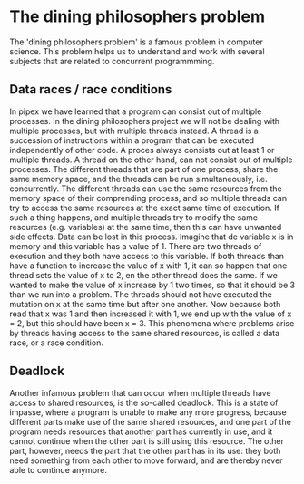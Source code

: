# The dining philosophers problem
The 'dining philosophers problem' is a famous problem in computer science.
This problem helps us to understand and work with several subjects that are related to concurrent programmming.

## Data races / race conditions
In pipex we have learned that a program can consist out of multiple processes. In the dining philosophers project we will not be dealing with multiple processes, but with multiple threads instead. A thread is a succession of instructions within a program that can be executed independently of other code. A proces always consists out at least 1 or multiple threads. A thread on the other hand, can not consist out of multiple processes. The different threads that are part of one process, share the same memory space, and the threads can be run simultaneously, i.e. concurrently. The different threads can use the same resources from the memory space of their comprending process, and so multiple threads can try to access the same resources at the exact same time of execution. If such a thing happens, and multiple threads try to modify the same resources (e.g. variables) at the same time, then this can have unwanted side effects. Data can be lost in this process.
Imagine that de variable x is in memory and this variable has a value of 1. There are two threads of execution and they both have access to this variable. If both threads than have a function to increase the value of x with 1, it can so happen that one thread sets the value of x to 2, en the other thread does the same. If we wanted to make the value of x increase by 1 two times, so that it should be 3 than we run into a problem. The threads should not have executed the mutation on x at the same time but after one another. Now because both read that x was 1 and then increased it with 1, we end up with the value of x = 2, but this should have been x = 3. This phenomena where problems arise by threads having access to the same shared resources, is called a data race, or a race condition.

## Deadlock
Another infamous problem that can occur when multiple threads have access to shared resources, is the so-called deadlock. This is a state of impasse, where a program is unable to make any more progress, because different parts make use of the same shared resources, and one part of the program needs resources that another part has currently in use, and it cannot continue when the other part is still using this resource. The other part, however, needs the part that the other part has in its use: they both need something from each other to move forward, and are thereby never able to continue anymore.
